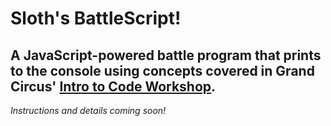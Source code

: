 # Sloth's BattleScript!
## A JavaScript-powered battle program that prints to the console using concepts covered in Grand Circus' [Intro to Code Workshop](https://www.grandcircus.co/slides/intro-coding/index.html#/).

_*Instructions and details coming soon!*_
